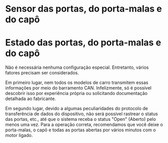 # Sensor das portas, do porta-malas e do capô

# Estado das portas, do porta-malas e do capô

Não é necessária nenhuma configuração especial. Entretanto, vários fatores precisam ser considerados.

Em primeiro lugar, nem todos os modelos de carro transmitem essas informações por meio do barramento CAN. Infelizmente, só é possível descobrir isso por experiência própria ou solicitando documentação detalhada ao fabricante.

Em segundo lugar, devido a algumas peculiaridades do protocolo de transferência de dados do dispositivo, não será possível rastrear o status das portas, etc., até que o sistema receba o status "Open" (Aberto) pelo menos uma vez. Para a operação correta, recomendamos que você deixe o porta-malas, o capô e todas as portas abertas por vários minutos com o motor ligado.